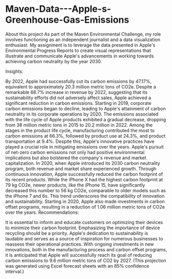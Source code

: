 # Maven-Data---Apple-s-Greenhouse-Gas-Emissions


About this project
As part of the Maven Environmental Challenge, my role involves functioning as an independent journalist and a data visualization enthusiast. My assignment is to leverage the data presented in Apple's Environmental Progress Reports to create visual representations that illustrate and communicate Apple's advancements in working towards achieving carbon neutrality by the year 2030.

Insights:

By 2022, Apple had successfully cut its carbon emissions by 47.17%, equivalent to approximately 20.3 million metric tons of CO2e.
Despite a remarkable 68.7% increase in revenue by 2022, suggesting that its sustainability efforts did not adversely affect sales, Apple achieved a significant reduction in carbon emissions.
Starting in 2019, corporate carbon emissions began to decline, leading to Apple's attainment of carbon neutrality in its corporate operations by 2020.
The emissions associated with the life cycle of Apple products exhibited a gradual decrease, dropping from 38 million metric tons in 2015 to 20.2 million in 2022.
Among the stages in the product life cycle, manufacturing contributed the most to carbon emissions at 66.3%, followed by product use at 24.3%, and product transportation at 9.4%. Despite this, Apple's innovative practices have played a crucial role in mitigating emissions over the years.
Apple's pursuit of net-zero carbon emissions not only had positive environmental implications but also bolstered the company's revenue and market capitalization. In 2020, when Apple introduced its 2030 carbon neutrality program, both revenue and market share experienced growth.
Through continuous innovation, Apple successfully reduced the carbon footprint of its recent products. While the iPhone X had the highest carbon footprint at 79 kg CO2e, newer products, like the iPhone 15, have significantly decreased this number to 56 kg CO2e, comparable to older models such as the iPhone 7 and 6s. This trend underscores the compatibility of innovation and sustainability.
Starting in 2020, Apple also made investments in carbon offset programs, resulting in a reduction of 1.06 million metric tons of CO2e over the years.
Recommendations:

It is essential to inform and educate customers on optimizing their devices to minimize their carbon footprint. Emphasizing the importance of device recycling should be a priority.
Apple's dedication to sustainability is laudable and serves as a source of inspiration for numerous businesses to reassess their operational practices. With ongoing investments in new innovations, both in the manufacturing process and carbon offset programs, it is anticipated that Apple will successfully reach its goal of reducing carbon emissions to 9.6 million metric tons of CO2 by 2027. (This projection was generated using Excel forecast sheets with an 85% confidence interval.)
